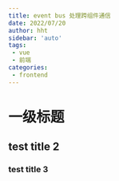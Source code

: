```yaml
---
title: event bus 处理跨组件通信
date: 2022/07/20
author: hht
sidebar: 'auto'
tags:
 - vue
 - 前端
categories: 
 - frontend
---
```


# 一级标题

## test title 2

### test title 3